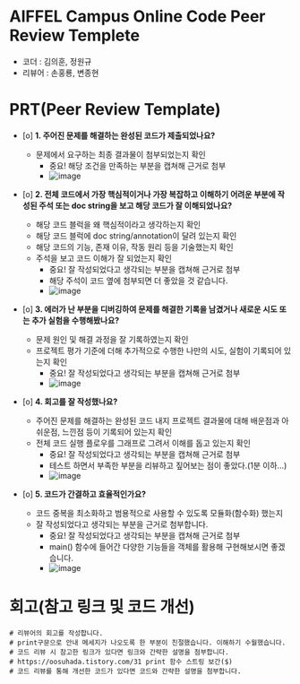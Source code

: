# AIFFEL Campus Online Code Peer Review Templete
- 코더 : 김의훈, 정원규
- 리뷰어 : 손홍룡, 변종현


# PRT(Peer Review Template)
- [o]  **1. 주어진 문제를 해결하는 완성된 코드가 제출되었나요?**
    - 문제에서 요구하는 최종 결과물이 첨부되었는지 확인
        - 중요! 해당 조건을 만족하는 부분을 캡쳐해 근거로 첨부
        - ![image](https://github.com/user-attachments/assets/b68d1308-90f7-49bc-8eea-c663287b60f2)

    
- [o]  **2. 전체 코드에서 가장 핵심적이거나 가장 복잡하고 이해하기 어려운 부분에 작성된 
주석 또는 doc string을 보고 해당 코드가 잘 이해되었나요?**
    - 해당 코드 블럭을 왜 핵심적이라고 생각하는지 확인
    - 해당 코드 블럭에 doc string/annotation이 달려 있는지 확인
    - 해당 코드의 기능, 존재 이유, 작동 원리 등을 기술했는지 확인
    - 주석을 보고 코드 이해가 잘 되었는지 확인
        - 중요! 잘 작성되었다고 생각되는 부분을 캡쳐해 근거로 첨부
        - 해당 주석이 코드 옆에 첨부되면 더 좋았을 것 같습니다.
        - ![image](https://github.com/user-attachments/assets/38dcd525-41a0-4e32-9dac-479aef98a2c6)

        
- [o]  **3. 에러가 난 부분을 디버깅하여 문제를 해결한 기록을 남겼거나
새로운 시도 또는 추가 실험을 수행해봤나요?**
    - 문제 원인 및 해결 과정을 잘 기록하였는지 확인
    - 프로젝트 평가 기준에 더해 추가적으로 수행한 나만의 시도, 
    실험이 기록되어 있는지 확인
        - 중요! 잘 작성되었다고 생각되는 부분을 캡쳐해 근거로 첨부
        - ![image](https://github.com/user-attachments/assets/4ab816ee-9cec-42b6-b05d-9c878ce818c7)

        
- [o]  **4. 회고를 잘 작성했나요?**
    - 주어진 문제를 해결하는 완성된 코드 내지 프로젝트 결과물에 대해
    배운점과 아쉬운점, 느낀점 등이 기록되어 있는지 확인
    - 전체 코드 실행 플로우를 그래프로 그려서 이해를 돕고 있는지 확인
        - 중요! 잘 작성되었다고 생각되는 부분을 캡쳐해 근거로 첨부
        - 테스트 하면서 부족한 부분을 리뷰하고 짚어보는 점이 좋았다.(1분 이하...)
        - ![image](https://github.com/user-attachments/assets/07239951-8b49-4ccd-88c1-edf45681b405)

        
- [o]  **5. 코드가 간결하고 효율적인가요?**
    - 코드 중복을 최소화하고 범용적으로 사용할 수 있도록 모듈화(함수화) 했는지
    - 잘 작성되었다고 생각되는 부분을 근거로 첨부합니다.
        - 중요! 잘 작성되었다고 생각되는 부분을 캡쳐해 근거로 첨부
        - main() 함수에 들어간 다양한 기능들을 객체를 활용해 구현해보시면 좋겠습니다.    
        - ![image](https://github.com/user-attachments/assets/b3f84ffd-8f91-4d40-82e5-bbe57a0a4cc2)



# 회고(참고 링크 및 코드 개선)
```
# 리뷰어의 회고를 작성합니다.
# print구문으로 안내 메세지가 나오도록 한 부분이 친절했습니다. 이해하기 수월했습니다.
# 코드 리뷰 시 참고한 링크가 있다면 링크와 간략한 설명을 첨부합니다.
# https://oosuhada.tistory.com/31 print 함수 스트링 보간($)
# 코드 리뷰를 통해 개선한 코드가 있다면 코드와 간략한 설명을 첨부합니다.
```
